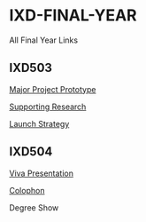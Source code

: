 # IXD-FINAL-YEAR
All Final Year Links

## IXD503

[Major Project Prototype](https://invis.io/N4RSAC2XYC2)

[Supporting Research](https://www.tumblr.com/blog/csd3sign/ixd503)

[Launch Strategy](https://github.com/CSD3SIGN/IXD-FINAL-YEAR/blob/master/stewart_craig_launch_strategy.pdf)


## IXD504

[Viva Presentation](https://github.com/CSD3SIGN/IXD-FINAL-YEAR/blob/master/stewart_craig_viva_presentation.pdf)

[Colophon](https://github.com/CSD3SIGN/IXD-FINAL-YEAR/blob/master/ColophonFINALpdf.pdf)

Degree Show
